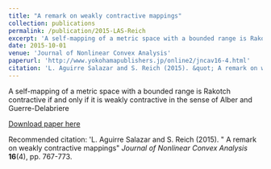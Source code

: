 ```yaml
---
title: "A remark on weakly contractive mappings"
collection: publications
permalink: /publication/2015-LAS-Reich
excerpt: 'A self-mapping of a metric space with a bounded range is Rakotch contractive if and only if it is weakly contractive in the sense of Alber and Guerre-Delabriere'
date: 2015-10-01
venue: 'Journal of Nonlinear Convex Analysis'
paperurl: 'http://www.yokohamapublishers.jp/online2/jncav16-4.html'
citation: 'L. Aguirre Salazar and S. Reich (2015). &quot; A remark on weakly contractive mappings&quot; <i>Journal of Nonlinear Convex Analysis </i> <b>16</b>(4), pp. 767-773.'
---
```

A self-mapping of a metric space with a bounded range is Rakotch contractive if and only if it is weakly contractive in the sense of Alber and Guerre-Delabriere

[Download paper here](http://laguirresalazar.github.io/files/ContractiveMappings.pdf)

Recommended citation: 'L. Aguirre Salazar and S. Reich (2015). &quot; A remark on weakly contractive mappings&quot; <i>Journal of Nonlinear Convex Analysis </i> <b>16</b>(4), pp. 767-773.
